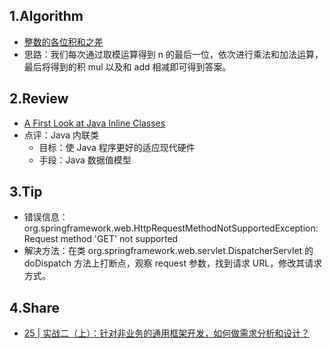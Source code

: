 ## 1.Algorithm
- [整数的各位积和之差](https://leetcode-cn.com/problems/subtract-the-product-and-sum-of-digits-of-an-integer/)
- 思路：我们每次通过取模运算得到 n 的最后一位，依次进行乘法和加法运算，最后将得到的积 mul 以及和 add 相减即可得到答案。
## 2.Review
- [A First Look at Java Inline Classes](https://www.infoq.com/articles/inline-classes-java/?useSponsorshipSuggestions=true&itm_source=articles_about_java&itm_medium=link&itm_campaign=java#mainLogin)
- 点评：Java 内联类
    - 目标：使 Java 程序更好的适应现代硬件
    - 手段：Java 数据值模型
## 3.Tip
- 错误信息：org.springframework.web.HttpRequestMethodNotSupportedException: Request method 'GET' not supported
- 解决方法：在类 org.springframework.web.servlet.DispatcherServlet 的 doDispatch 方法上打断点，观察 request 参数，找到请求 URL，修改其请求方式。
## 4.Share
- [25 | 实战二（上）：针对非业务的通用框架开发，如何做需求分析和设计？](https://time.geekbang.org/column/article/179644)